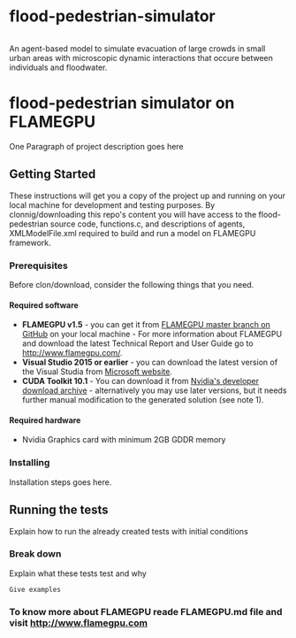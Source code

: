 # flood-pedestrian-simulator
```
```
An agent-based model to simulate evacuation of large crowds in small urban areas with microscopic dynamic interactions that occure between individuals and floodwater. 


# flood-pedestrian simulator on FLAMEGPU

One Paragraph of project description goes here

## Getting Started

These instructions will get you a copy of the project up and running on your local machine for development and testing purposes. 
By clonnig/downloading this repo's content you will have access to the flood-pedestrian source code, functions.c, and descriptions of agents, XMLModelFile.xml required to build and run a model on FLAMEGPU framework.

### Prerequisites
Before clon/download, consider the following things that you need. 

#### Required software
+ **FLAMEGPU v1.5** - you can get it from [FLAMEGPU master branch on GitHub](https://github.com/FLAMEGPU/FLAMEGPU) on your local machine - For more information about FLAMEGPU and download the latest Technical Report and User Guide go to http://www.flamegpu.com/.
+ **Visual Studio 2015 or earlier** - you can download the latest version of the Visual Studia from [Microsoft website](https://visualstudio.microsoft.com/downloads/). 
+ **CUDA Toolkit 10.1** - You can download it from [Nvidia's developer download archive](https://developer.nvidia.com/cuda-10.1-download-archive-base) - alternatively you may use later versions, but it needs further manual modification to the generated solution (see note 1).

#### Required hardware
+ Nvidia Graphics card with minimum 2GB GDDR memory

### Installing
Installation steps goes here. 

## Running the tests

Explain how to run the already created tests with initial conditions 

### Break down

Explain what these tests test and why


```
Give examples
```

### To know more about FLAMEGPU reade FLAMEGPU.md file and visit http://www.flamegpu.com

